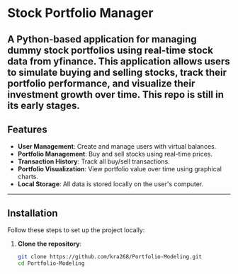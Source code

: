 # Stock Portfolio Manager

A Python-based application for managing dummy stock portfolios using real-time stock data from **yfinance**. This application allows users to simulate buying and selling stocks, track their portfolio performance, and visualize their investment growth over time.
This repo is still in its early stages.
---

## Features

- **User Management**: Create and manage users with virtual balances.
- **Portfolio Management**: Buy and sell stocks using real-time prices.
- **Transaction History**: Track all buy/sell transactions.
- **Portfolio Visualization**: View portfolio value over time using graphical charts.
- **Local Storage**: All data is stored locally on the user's computer.

---

## Installation

Follow these steps to set up the project locally:

1. **Clone the repository**:
   ```bash
   git clone https://github.com/kra268/Portfolio-Modeling.git
   cd Portfolio-Modeling
